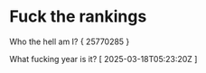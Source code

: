 # Fuck the rankings

Who the hell am I?
{ 25770285 }

What fucking year is it?
[ 2025-03-18T05:23:20Z ]

